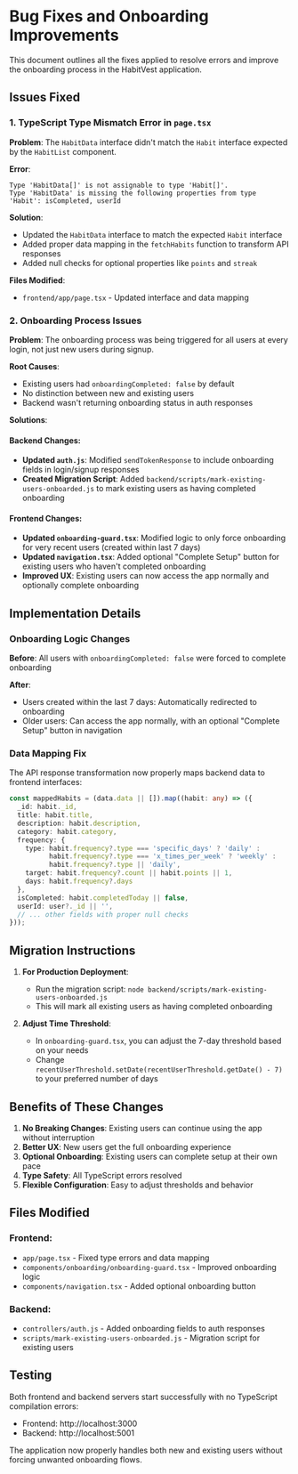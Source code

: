 # Bug Fixes and Onboarding Improvements

This document outlines all the fixes applied to resolve errors and improve the onboarding process in the HabitVest application.

## Issues Fixed

### 1. TypeScript Type Mismatch Error in `page.tsx`

**Problem**: The `HabitData` interface didn't match the `Habit` interface expected by the `HabitList` component.

**Error**: 
```
Type 'HabitData[]' is not assignable to type 'Habit[]'.
Type 'HabitData' is missing the following properties from type 'Habit': isCompleted, userId
```

**Solution**:
- Updated the `HabitData` interface to match the expected `Habit` interface
- Added proper data mapping in the `fetchHabits` function to transform API responses
- Added null checks for optional properties like `points` and `streak`

**Files Modified**:
- `frontend/app/page.tsx` - Updated interface and data mapping

### 2. Onboarding Process Issues

**Problem**: The onboarding process was being triggered for all users at every login, not just new users during signup.

**Root Causes**:
- Existing users had `onboardingCompleted: false` by default
- No distinction between new and existing users
- Backend wasn't returning onboarding status in auth responses

**Solutions**:

#### Backend Changes:
- **Updated `auth.js`**: Modified `sendTokenResponse` to include onboarding fields in login/signup responses
- **Created Migration Script**: Added `backend/scripts/mark-existing-users-onboarded.js` to mark existing users as having completed onboarding

#### Frontend Changes:
- **Updated `onboarding-guard.tsx`**: Modified logic to only force onboarding for very recent users (created within last 7 days)
- **Updated `navigation.tsx`**: Added optional "Complete Setup" button for existing users who haven't completed onboarding
- **Improved UX**: Existing users can now access the app normally and optionally complete onboarding

## Implementation Details

### Onboarding Logic Changes

**Before**: All users with `onboardingCompleted: false` were forced to complete onboarding

**After**: 
- Users created within the last 7 days: Automatically redirected to onboarding
- Older users: Can access the app normally, with an optional "Complete Setup" button in navigation

### Data Mapping Fix

The API response transformation now properly maps backend data to frontend interfaces:

```typescript
const mappedHabits = (data.data || []).map((habit: any) => ({
  _id: habit._id,
  title: habit.title,
  description: habit.description,
  category: habit.category,
  frequency: {
    type: habit.frequency?.type === 'specific_days' ? 'daily' : 
          habit.frequency?.type === 'x_times_per_week' ? 'weekly' : 
          habit.frequency?.type || 'daily',
    target: habit.frequency?.count || habit.points || 1,
    days: habit.frequency?.days
  },
  isCompleted: habit.completedToday || false,
  userId: user?._id || '',
  // ... other fields with proper null checks
}));
```

## Migration Instructions

1. **For Production Deployment**: 
   - Run the migration script: `node backend/scripts/mark-existing-users-onboarded.js`
   - This will mark all existing users as having completed onboarding

2. **Adjust Time Threshold**: 
   - In `onboarding-guard.tsx`, you can adjust the 7-day threshold based on your needs
   - Change `recentUserThreshold.setDate(recentUserThreshold.getDate() - 7)` to your preferred number of days

## Benefits of These Changes

1. **No Breaking Changes**: Existing users can continue using the app without interruption
2. **Better UX**: New users get the full onboarding experience
3. **Optional Onboarding**: Existing users can complete setup at their own pace
4. **Type Safety**: All TypeScript errors resolved
5. **Flexible Configuration**: Easy to adjust thresholds and behavior

## Files Modified

### Frontend:
- `app/page.tsx` - Fixed type errors and data mapping
- `components/onboarding/onboarding-guard.tsx` - Improved onboarding logic
- `components/navigation.tsx` - Added optional onboarding button

### Backend:
- `controllers/auth.js` - Added onboarding fields to auth responses
- `scripts/mark-existing-users-onboarded.js` - Migration script for existing users

## Testing

Both frontend and backend servers start successfully with no TypeScript compilation errors:
- Frontend: http://localhost:3000
- Backend: http://localhost:5001

The application now properly handles both new and existing users without forcing unwanted onboarding flows.
